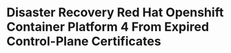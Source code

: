 # Disaster Recovery Red Hat Openshift Container Platform 4 From Expired Control-Plane Certificates

